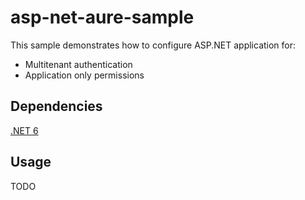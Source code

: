 # asp-net-aure-sample

This sample demonstrates how to configure ASP.NET application for:

- Multitenant authentication
- Application only permissions

## Dependencies
[.NET 6](https://dotnet.microsoft.com/en-us/download/dotnet/6.0)

## Usage

TODO